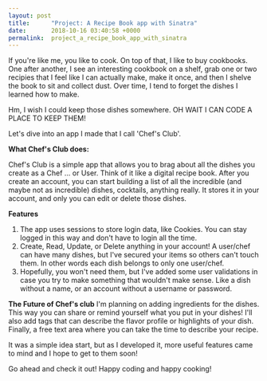 ```yaml
---
layout: post
title:      "Project: A Recipe Book app with Sinatra"
date:       2018-10-16 03:40:58 +0000
permalink:  project_a_recipe_book_app_with_sinatra
---
```


If you're like me, you like to cook. On top of that, I like to buy cookbooks. One after another, I see an interesting cookbook on a shelf, grab one or two recipies that I feel like I can actually make, make it once, and then I shelve the book to sit and collect dust. Over time, I tend to forget the dishes I learned how to make.

Hm, I wish I could keep those dishes somewhere. OH WAIT I CAN CODE A PLACE TO KEEP THEM!

Let's dive into an app I made that I call 'Chef's Club'.

**What Chef's Club does:**

Chef's Club is a simple app that allows you to brag about all the dishes you create as a Chef ... or User. Think of it like a digital recipe book. After you create an account, you can start building a list of all the incredible (and maybe not as incredible) dishes, cocktails, anything really. It stores it in your account, and only you can edit or delete those dishes.

**Features**
1. The app uses sessions to store login data, like Cookies. You can stay logged in this way and don't have to login all the time.
2. Create, Read, Update, or Delete anything in your account! A user/chef can have many dishes, but I've secured your items so others can't touch them. In other words each dish belongs to only one user/chef.
3. Hopefully, you won't need them, but I've added some user validations in case you try to make something that wouldn't make sense. Like a dish without a name, or an account without a username or password.

**The Future of Chef's club**
I'm planning on adding ingredients for the dishes. This way you can share or remind yourself what you put in your dishes!
I'll also add tags that can describe the flavor profile or highlights of your dish.
Finally, a free text area where you can take the time to describe your recipe.

It was a simple idea start, but as I developed it, more useful features came to mind and I hope to get to them soon!

Go ahead and check it out! Happy coding and happy cooking!






